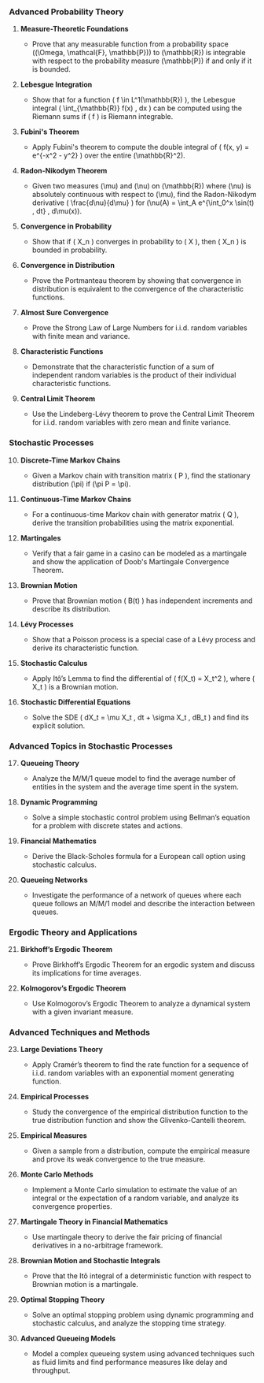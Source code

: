 ### **Advanced Probability Theory**

1. **Measure-Theoretic Foundations**
   - Prove that any measurable function from a probability space \((\Omega, \mathcal{F}, \mathbb{P})\) to \(\mathbb{R}\) is integrable with respect to the probability measure \(\mathbb{P}\) if and only if it is bounded.

2. **Lebesgue Integration**
   - Show that for a function \( f \in L^1(\mathbb{R}) \), the Lebesgue integral \( \int_{\mathbb{R}} f(x) \, dx \) can be computed using the Riemann sums if \( f \) is Riemann integrable.

3. **Fubini's Theorem**
   - Apply Fubini's theorem to compute the double integral of \( f(x, y) = e^{-x^2 - y^2} \) over the entire \(\mathbb{R}^2\).

4. **Radon-Nikodym Theorem**
   - Given two measures \(\mu\) and \(\nu\) on \(\mathbb{R}\) where \(\nu\) is absolutely continuous with respect to \(\mu\), find the Radon-Nikodym derivative \( \frac{d\nu}{d\mu} \) for \(\nu(A) = \int_A e^{\int_0^x \sin(t) \, dt} \, d\mu(x)\).

5. **Convergence in Probability**
   - Show that if \( X_n \) converges in probability to \( X \), then \( X_n \) is bounded in probability.

6. **Convergence in Distribution**
   - Prove the Portmanteau theorem by showing that convergence in distribution is equivalent to the convergence of the characteristic functions.

7. **Almost Sure Convergence**
   - Prove the Strong Law of Large Numbers for i.i.d. random variables with finite mean and variance.

8. **Characteristic Functions**
   - Demonstrate that the characteristic function of a sum of independent random variables is the product of their individual characteristic functions.

9. **Central Limit Theorem**
   - Use the Lindeberg-Lévy theorem to prove the Central Limit Theorem for i.i.d. random variables with zero mean and finite variance.

### **Stochastic Processes**

10. **Discrete-Time Markov Chains**
    - Given a Markov chain with transition matrix \( P \), find the stationary distribution \(\pi\) if \(\pi P = \pi\).

11. **Continuous-Time Markov Chains**
    - For a continuous-time Markov chain with generator matrix \( Q \), derive the transition probabilities using the matrix exponential.

12. **Martingales**
    - Verify that a fair game in a casino can be modeled as a martingale and show the application of Doob's Martingale Convergence Theorem.

13. **Brownian Motion**
    - Prove that Brownian motion \( B(t) \) has independent increments and describe its distribution.

14. **Lévy Processes**
    - Show that a Poisson process is a special case of a Lévy process and derive its characteristic function.

15. **Stochastic Calculus**
    - Apply Itô’s Lemma to find the differential of \( f(X_t) = X_t^2 \), where \( X_t \) is a Brownian motion.

16. **Stochastic Differential Equations**
    - Solve the SDE \( dX_t = \mu X_t \, dt + \sigma X_t \, dB_t \) and find its explicit solution.

### **Advanced Topics in Stochastic Processes**

17. **Queueing Theory**
    - Analyze the M/M/1 queue model to find the average number of entities in the system and the average time spent in the system.

18. **Dynamic Programming**
    - Solve a simple stochastic control problem using Bellman’s equation for a problem with discrete states and actions.

19. **Financial Mathematics**
    - Derive the Black-Scholes formula for a European call option using stochastic calculus.

20. **Queueing Networks**
    - Investigate the performance of a network of queues where each queue follows an M/M/1 model and describe the interaction between queues.

### **Ergodic Theory and Applications**

21. **Birkhoff’s Ergodic Theorem**
    - Prove Birkhoff’s Ergodic Theorem for an ergodic system and discuss its implications for time averages.

22. **Kolmogorov’s Ergodic Theorem**
    - Use Kolmogorov’s Ergodic Theorem to analyze a dynamical system with a given invariant measure.

### **Advanced Techniques and Methods**

23. **Large Deviations Theory**
    - Apply Cramér’s theorem to find the rate function for a sequence of i.i.d. random variables with an exponential moment generating function.

24. **Empirical Processes**
    - Study the convergence of the empirical distribution function to the true distribution function and show the Glivenko-Cantelli theorem.

25. **Empirical Measures**
    - Given a sample from a distribution, compute the empirical measure and prove its weak convergence to the true measure.

26. **Monte Carlo Methods**
    - Implement a Monte Carlo simulation to estimate the value of an integral or the expectation of a random variable, and analyze its convergence properties.

27. **Martingale Theory in Financial Mathematics**
    - Use martingale theory to derive the fair pricing of financial derivatives in a no-arbitrage framework.

28. **Brownian Motion and Stochastic Integrals**
    - Prove that the Itô integral of a deterministic function with respect to Brownian motion is a martingale.

29. **Optimal Stopping Theory**
    - Solve an optimal stopping problem using dynamic programming and stochastic calculus, and analyze the stopping time strategy.

30. **Advanced Queueing Models**
    - Model a complex queueing system using advanced techniques such as fluid limits and find performance measures like delay and throughput.
